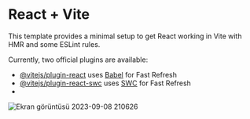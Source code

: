 # React + Vite

This template provides a minimal setup to get React working in Vite with HMR and some ESLint rules.

Currently, two official plugins are available:

- [@vitejs/plugin-react](https://github.com/vitejs/vite-plugin-react/blob/main/packages/plugin-react/README.md) uses [Babel](https://babeljs.io/) for Fast Refresh
- [@vitejs/plugin-react-swc](https://github.com/vitejs/vite-plugin-react-swc) uses [SWC](https://swc.rs/) for Fast Refresh
- 
![Ekran görüntüsü 2023-09-08 210626](https://github.com/ekiciezgi/tours/assets/78070798/14b40d2a-b26d-4da5-aeeb-5cd4a6cef4fd)
